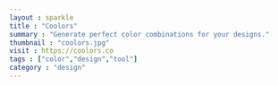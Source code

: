 ```yaml
---
layout : sparkle
title : "Coolors"
summary : "Generate perfect color combinations for your designs."
thumbnail : "coolors.jpg"
visit : https://coolors.co
tags : ["color","design","tool"]
category : "design"
---
```

